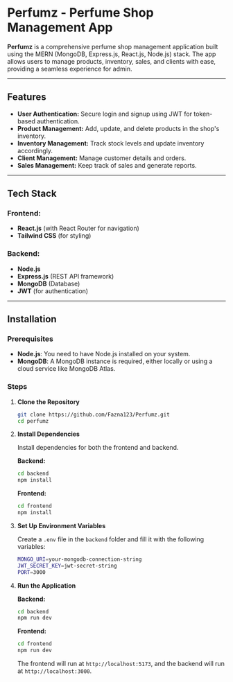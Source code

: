 # Perfumz - Perfume Shop Management App

**Perfumz** is a comprehensive perfume shop management application built using the MERN (MongoDB, Express.js, React.js, Node.js) stack. The app allows users to manage products, inventory, sales, and clients with ease, providing a seamless experience for admin.

---

## Features

- **User Authentication:** Secure login and signup using JWT for token-based authentication.
- **Product Management:** Add, update, and delete products in the shop's inventory.
- **Inventory Management:** Track stock levels and update inventory accordingly.
- **Client Management:** Manage customer details and orders.
- **Sales Management:** Keep track of sales and generate reports.

---

## Tech Stack

### Frontend:

- **React.js** (with React Router for navigation)
- **Tailwind CSS** (for styling)

### Backend:

- **Node.js**
- **Express.js** (REST API framework)
- **MongoDB** (Database)
- **JWT** (for authentication)

---

## Installation

### Prerequisites

- **Node.js**: You need to have Node.js installed on your system.
- **MongoDB**: A MongoDB instance is required, either locally or using a cloud service like MongoDB Atlas.

### Steps

1. **Clone the Repository**
   ```bash
   git clone https://github.com/Fazna123/Perfumz.git
   cd perfumz
   ```

2. **Install Dependencies**

   Install dependencies for both the frontend and backend.

   **Backend:**
   ```bash
   cd backend
   npm install
   ```

   **Frontend:**
   ```bash
   cd frontend
   npm install
   ```

3. **Set Up Environment Variables**

   Create a `.env` file in the `backend` folder and fill it with the following variables:

   ```bash
   MONGO_URI=your-mongodb-connection-string
   JWT_SECRET_KEY=jwt-secret-string
   PORT=3000
   ```

4. **Run the Application**

   **Backend:**
   ```bash
   cd backend
   npm run dev
   ```

   **Frontend:**
   ```bash
   cd frontend
   npm run dev
   ```

   The frontend will run at `http://localhost:5173`, and the backend will run at `http://localhost:3000`.
